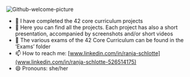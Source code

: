 ![Github-welcome-picture](https://github.com/RanniSch/rannisch/assets/104382315/182ee655-6318-43ba-bf5f-5007b85e9b1d)



- 🔭 I have completed the 42 core curriculum projects
- 🌱 Here you can find all the projects. Each project has also a short presentation, accompanied by screenshots and/or short videos
- 💬 The various exams of the 42 Core Curriculum can be found in the ‘Exams’ folder
- 📫 How to reach me: [www.linkedin.com/in/ranja-schlotte](www.linkedin.com/in/ranja-schlotte-526514175)
- 😄 Pronouns: she/her
